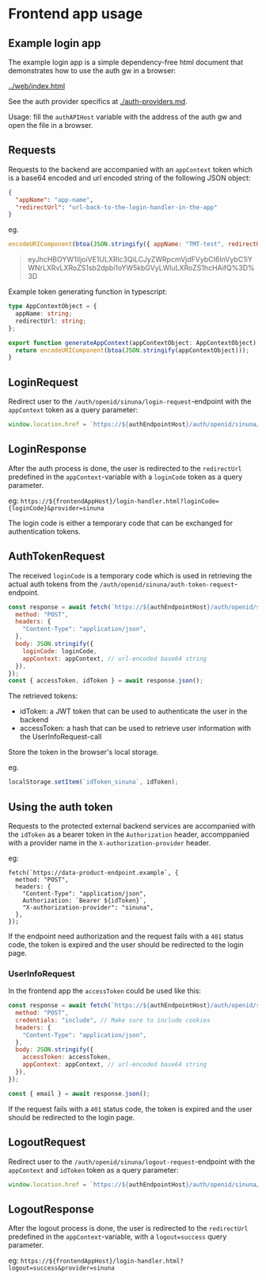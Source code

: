 # Frontend app usage

## Example login app

The example login app is a simple dependency-free html document that demonstrates how to use the auth gw in a browser:

[../web/index.html](../web/index.html)

See the auth provider specifics at [./auth-providers.md](./auth-providers.md).

Usage: fill the `authAPIHost` variable with the address of the auth gw and open the file in a browser.

## Requests

Requests to the backend are accompanied with an `appContext` token which is a base64 encoded and url encoded string of the following JSON object:

```json
{
  "appName": "app-name",
  "redirectUrl": "url-back-to-the-login-handler-in-the-app"
}
```

eg.

```js
encodeURIComponent(btoa(JSON.stringify({ appName: "TMT-test", redirectUrl: "url-back-to-the-login-handler-in-the-app" })));
```

> eyJhcHBOYW1lIjoiVE1ULXRlc3QiLCJyZWRpcmVjdFVybCI6InVybC1iYWNrLXRvLXRoZS1sb2dpbi1oYW5kbGVyLWluLXRoZS1hcHAifQ%3D%3D

Example token generating function in typescript:

```ts
type AppContextObject = {
  appName: string;
  redirectUrl: string;
};

export function generateAppContext(appContextObject: AppContextObject): string {
  return encodeURIComponent(btoa(JSON.stringify(appContextObject)));
}
```

## LoginRequest

Redirect user to the `/auth/openid/sinuna/login-request`-endpoint with the `appContext` token as a query parameter:

```js
window.location.href = `https://${authEndpointHost}/auth/openid/sinuna/login-request?appContext=${appContext}`;
```

## LoginResponse

After the auth process is done, the user is redirected to the `redirectUrl` predefined in the `appContext`-variable with a `loginCode` token as a query parameter.

eg: `https://${frontendAppHost}/login-handler.html?loginCode={loginCode}&provider=sinuna`

The login code is either a temporary code that can be exchanged for authentication tokens.

## AuthTokenRequest

The received `loginCode` is a temporary code which is used in retrieving the actual auth tokens from the `/auth/openid/sinuna/auth-token-request`-endpoint.

```js
const response = await fetch(`https://${authEndpointHost}/auth/openid/sinuna/auth-token-request`, {
  method: "POST",
  headers: {
    "Content-Type": "application/json",
  },
  body: JSON.stringify({
    loginCode: loginCode,
    appContext: appContext, // url-encoded base64 string
  }),
});
const { accessToken, idToken } = await response.json();
```

The retrieved tokens:

- idToken: a JWT token that can be used to authenticate the user in the backend
- accessToken: a hash that can be used to retrieve user information with the UserInfoRequest-call

Store the token in the browser's local storage.

eg.

```js
localStorage.setItem(`idToken_sinuna`, idToken);
```

## Using the auth token

Requests to the protected external backend services are accompanied with the `idToken` as a bearer token in the `Authorization` header, accomppanied with a provider name in the `X-authorization-provider` header.

eg:

```
fetch(`https://data-product-endpoint.example`, {
  method: "POST",
  headers: {
    "Content-Type": "application/json",
    Authorization: `Bearer ${idToken}`,
    "X-authorization-provider": "sinuna",
  },
});
```

If the endpoint need authorization and the request fails with a `401` status code, the token is expired and the user should be redirected to the login page.

### UserInfoRequest

In the frontend app the `accessToken` could be used like this:

```js
const response = await fetch(`https://${authEndpointHost}/auth/openid/sinuna/user-info-request`, {
  method: "POST",
  credentials: "include", // Make sure to include cookies
  headers: {
    "Content-Type": "application/json",
  },
  body: JSON.stringify({
    accessToken: accessToken,
    appContext: appContext, // url-encoded base64 string
  }),
});

const { email } = await response.json();
```

If the request fails with a `401` status code, the token is expired and the user should be redirected to the login page.

## LogoutRequest

Redirect user to the `/auth/openid/sinuna/logout-request`-endpoint with the `appContext` and `idToken` token as a query parameter:

```js
window.location.href = `https://${authEndpointHost}/auth/openid/sinuna/logout-request?appContext=${appContext}&idToken=${idToken}`;
```

## LogoutResponse

After the logout process is done, the user is redirected to the `redirectUrl` predefined in the `appContext`-variable, with a `logout=success` query parameter.

eg: `https://${frontendAppHost}/login-handler.html?logout=success&provider=sinuna`
